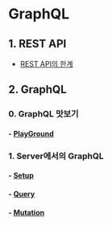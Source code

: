 # GraphQL

## 1. REST API

- [REST API의 한계](https://github.com/numeru/graphql-apollo-study/tree/main/1_rest-api)

## 2. GraphQL

### 0. GraphQL 맛보기

#### - [PlayGround](https://github.com/numeru/graphql-apollo-study/tree/main/2_graphql)

### 1. Server에서의 GraphQL

#### - [Setup](https://github.com/numeru/graphql-apollo-study/tree/main/3-1_graphql-api-setup)

#### - [Query](https://github.com/numeru/graphql-apollo-study/tree/main/3-2_server-query)

#### - [Mutation](https://github.com/numeru/graphql-apollo-study/tree/main/3-3_server-mutation)
